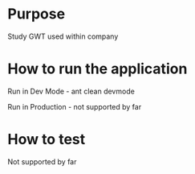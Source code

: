 # Purpose
Study GWT used within company

# How to run the application
Run in Dev Mode -  ant clean devmode

Run in Production - not supported by far

# How to test
Not supported by far

# 
